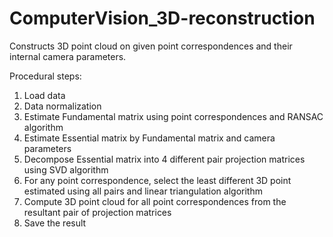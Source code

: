 # ComputerVision_3D-reconstruction

Constructs 3D point cloud on given point correspondences and their internal camera parameters.

Procedural steps:
1) Load data
2) Data normalization
3) Estimate Fundamental matrix using point correspondences and RANSAC algorithm
4) Estimate Essential matrix by Fundamental matrix and camera parameters
5) Decompose Essential matrix into 4 different pair projection matrices using SVD algorithm
6) For any point correspondence, select the least different 3D point estimated using all pairs and linear triangulation algorithm
7) Compute 3D point cloud for all point correspondences from the resultant pair of projection matrices
8) Save the result
